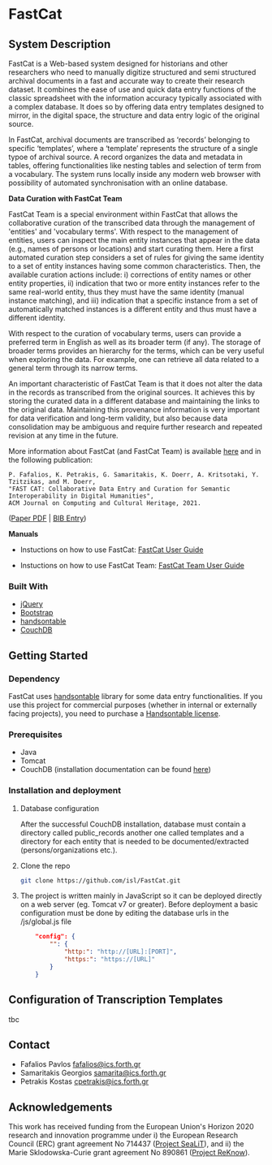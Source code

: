 # FastCat


## System Description ##

FastCat is a Web-based system designed for historians and other researchers who need to manually digitize
structured and semi structured archival documents in a fast and accurate way to create their research
dataset. It combines the ease of use and quick data entry functions of the classic spreadsheet with the
information accuracy typically associated with a complex database. It does so by offering data entry
templates designed to mirror, in the digital space, the structure and data entry logic of the original source. 

In FastCat, archival documents are transcribed as ‘records’ belonging to specific ‘templates’, where a ‘template’ represents the structure of a single typoe of archival source. A record organizes the data and metadata in tables, offering functionalities like nesting tables and selection of term from a vocabulary.
The system runs locally inside any modern web browser with possibility of automated synchronisation with an online database. 


**Data Curation with FastCat Team**

FastCat Team is a special environment within FastCat that allows the collaborative curation of the transcribed data through the management of 'entities' and 'vocabulary terms'. With respect to the management of entities, users can inspect the main entity instances that appear in the data (e.g., names of persons or locations) and start curating them. Here a first automated curation step considers a set of rules for giving the same identity to a set of entity instances
having some common characteristics. Then, the available curation actions include: i) corrections of entity names or other entity properties, ii) indication that two or more entity instances refer to the same real-world entity, thus they must have the same identity (manual instance matching), and iii) indication that a specific instance from a set of automatically matched instances is a different entity and thus must have a different identity. 

With respect to the curation of vocabulary terms, users can provide a preferred term in English as well as its broader term (if any). The storage of broader terms provides an hierarchy for the terms, which can be very useful when exploring the data. For example, one can retrieve all data related to a general term through its narrow terms.

An important characteristic of FastCat Team is that it does not alter the data in the records as transcribed from the original sources. It achieves this by storing the curated data in a different database and maintaining the links to the original data. Maintaining this provenance information is very important for data verification and long-term validity, but also because data consolidation may be ambiguous and require further research and repeated revision at any time in the future. 

More information about FastCat (and FastCat Team) is available [here](https://www.ics.forth.gr/isl/fast-cat) and in the following publication: 

```
P. Fafalios, K. Petrakis, G. Samaritakis, K. Doerr, A. Kritsotaki, Y. Tzitzikas, and M. Doerr,
"FAST CAT: Collaborative Data Entry and Curation for Semantic Interoperability in Digital Humanities",
ACM Journal on Computing and Cultural Heritage, 2021.
``` 
([Paper PDF](http://users.ics.forth.gr/~fafalios/files/pubs/fafaliosJOCCH2021.pdf) | [BIB Entry](http://users.ics.forth.gr/~fafalios/files/bibs/fafaliosJOCCH2021.bib))

**Manuals**

- Instuctions on how to use FastCat: [FastCat User Guide](https://isl.ics.forth.gr/FastCatTeam/Manual.pdf)

- Instuctions on how to use FastCat Team: [FastCat Team User Guide](https://isl.ics.forth.gr/FastCatTeam/Manual%20Fast%20Cat%20Team_Version%202.1.pdf)


### Built With

* [jQuery](https://jquery.com/)
* [Bootstrap](https://getbootstrap.com/)
* [handsontable](https://handsontable.com/)
* [CouchDB](https://couchdb.apache.org/)


## Getting Started

### Dependency

FastCat uses [handsontable](https://handsontable.com/) library for some data entry functionalities. If you use this project for commercial purposes (whether in internal or externally facing projects), you need to purchase a [Handsontable license](https://handsontable.com/pricing).

### Prerequisites

* Java
* Tomcat
* CouchDB (installation documentation can be found [here](https://docs.couchdb.org/en/stable/install/index.html))

### Installation and deployment

 1. Database configuration
 
     After the successful CouchDB installation, database must contain a directory called public_records another one called templates and a directory for each entity that is          needed to be documented/extracted (persons/organizations etc.).
  
2. Clone the repo
   ```sh
   git clone https://github.com/isl/FastCat.git
   ```
3. The project is written mainly in JavaScript so it can be deployed directly on a web server (eg. Tomcat v7 or greater). 
    Before deployment a basic configuration must be done by editing the database urls in the 
    /js/global.js file

    ```json
        "config": {
            "": {
                "http:": "http://[URL]:[PORT]",
                "https:": "https://[URL]"
            }      
        }
    ```
     
## Configuration of Transcription Templates ##

tbc

## Contact ##

- Fafalios Pavlos <fafalios@ics.forth.gr>
- Samaritakis Georgios <samarita@ics.forth.gr>
- Petrakis Kostas <cpetrakis@ics.forth.gr>

## Acknowledgements ##

This work has received funding from the European Union's Horizon 2020 research and innovation programme under i) the European Research Council (ERC) grant agreement No 714437 ([Project SeaLiT](https://sealitproject.eu/)), and ii) the Marie Sklodowska-Curie grant agreement No 890861 ([Project ReKnow](https://reknow.ics.forth.gr/)).

